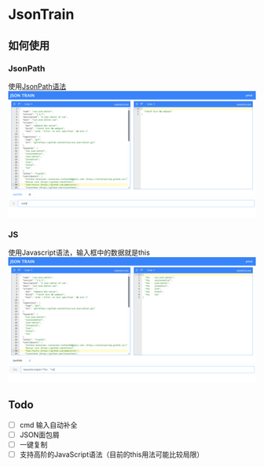 # JsonTrain

## 如何使用

### JsonPath
使用[JsonPath语法](https://jsonpath.com/https://github.com/json-path/JsonPath)
![](./docs/Snipaste_2023-06-10_20-58-39.png)

### JS
使用Javascript语法，输入框中的数据就是this
![](./docs/Snipaste_2023-06-10_21-02-20.png)

## Todo

- [ ] cmd 输入自动补全
- [ ] JSON面包屑
- [ ] 一键复制
- [ ] 支持高阶的JavaScript语法（目前的this用法可能比较局限）
